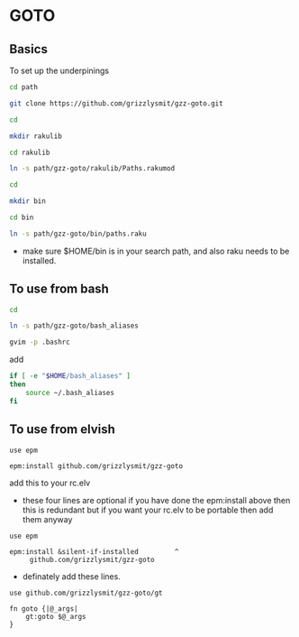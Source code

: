 GOTO
====

## Basics 

To set up the underpinings 

```sh
cd path

git clone https://github.com/grizzlysmit/gzz-goto.git

cd

mkdir rakulib

cd rakulib

ln -s path/gzz-goto/rakulib/Paths.rakumod

cd

mkdir bin

cd bin

ln -s path/gzz-goto/bin/paths.raku
```

 - make sure $HOME/bin is in your search path, and also raku needs to be installed.

## To use  from bash

```sh
cd

ln -s path/gzz-goto/bash_aliases

gvim -p .bashrc
```

add 

```sh
if [ -e "$HOME/bash_aliases" ]
then
    source ~/.bash_aliases
fi
```

## To use from elvish

```elvish
use epm

epm:install github.com/grizzlysmit/gzz-goto
```

add this to your rc.elv

 - these four lines are optional if you have done the epm:install above then  this is redundant but if you want your rc.elv to be portable then add them anyway

```elvish
use epm

epm:install &silent-if-installed         ^
     github.com/grizzlysmit/gzz-goto
```

 - definately add these lines.

```elvish
use github.com/grizzlysmit/gzz-goto/gt

fn goto {|@_args|
    gt:goto $@_args
}
```
